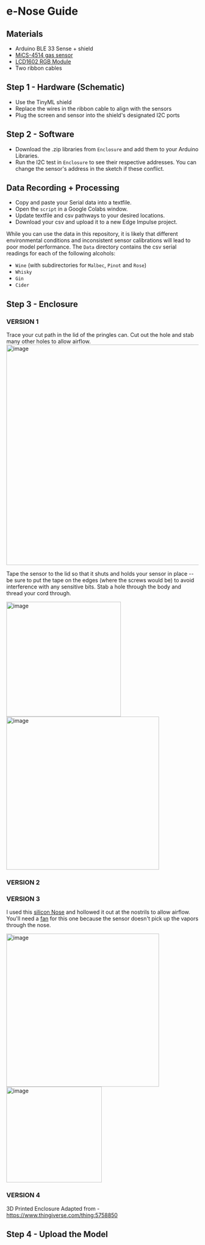 # e-Nose Guide

## Materials 
- Arduino BLE 33 Sense + shield 
- [MiCS-4514 gas sensor](https://www.dfrobot.com/product-2417.html?)
- [LCD1602 RGB Module](https://www.waveshare.com/wiki/LCD1602_RGB_Module#Arduino)
- Two ribbon cables

## Step 1 - Hardware (Schematic)
- Use the TinyML shield
- Replace the wires in the ribbon cable to align with the sensors
- Plug the screen and sensor into the shield's designated I2C ports

## Step 2 - Software  
- Download the .zip libraries from `Enclosure` and add them to your Arduino Libraries.
- Run the I2C test in `Enclosure` to see their respective addresses. You can change the sensor's address in the sketch if these conflict.  


## Data Recording + Processing 
- Copy and paste your Serial data into a textfile.
- Open the `script` in a Google Colabs window.
- Update textfile and csv pathways to your desired locations.
- Download your csv and upload it to a new Edge Impulse project. 

While you can use the data in this repository, it is likely that different environmental conditions and inconsistent sensor calibrations will lead to poor model performance. The `Data` directory contains the csv serial readings for each of the following alcohols:
- `Wine` (with subdirectories for `Malbec`, `Pinot` and `Rose`)
- `Whisky`
- `Gin`
- `Cider`

## Step 3 - Enclosure 
### VERSION 1
Trace your cut path in the lid of the pringles can. Cut out the hole and stab many other holes to allow airflow. 
<img width="576" alt="image" src="https://github.com/elinor-oren/DL4SN-e-nose/assets/127933946/a8a20b77-52b0-401f-aba9-1cce1b13d7a4">

Tape the sensor to the lid so that it shuts and holds your sensor in place -- be sure to put the tape on the edges (where the screws would be) to avoid interference with any sensitive bits. Stab a hole through the body and thread your cord through. 

<img width="300" alt="image" src="https://github.com/elinor-oren/DL4SN-e-nose/assets/127933946/89bec896-b178-4fc4-9783-150c7c52cc74">
<img width="400" alt="image" src="https://github.com/elinor-oren/DL4SN-e-nose/assets/127933946/f602cd0a-7c9f-40ba-a064-3efd1fd24a1d">

### VERSION 2


### VERSION 3 
I used this [silicon Nose](https://www.ebay.co.uk/itm/145295751329?itmmeta=01HVXNMCHZ8KGK0GGV8Z2GHS6R&hash=item21d44d38a1:g:Vy8AAOSw-yNkVZCK&itmprp=enc%3AAQAJAAAAwEWTiv1N7NhbQHs9xv63O8Waj910Ukqseyj91WGtLgOsRKBoYNx3G6Gk2mD%2BknRUXcXGrI%2FKl16ihUVEB6Ar1URZ9zAwifkcEMb1HRQMY1vs%2Bovb8PbnkUVV9A7j4WGwu7r%2BRCY4aHnjCX%2FWRDWEKYhxsj7ER%2Fz%2F5cm%2BJw%2B6UJM%2F%2BJhoiYAjLT5vxQ8lRYS8bqd%2Fr3RNwdgkpYJzEqBn26otbQ2goEvLy9NiUbmHqT%2BvHT5wdic1J5pq%2BnHO1kMCZg%3D%3D%7Ctkp%3ABk9SR-LJ0bXfYw) and hollowed it out at the nostrils to allow airflow. You'll need a [fan](https://www.amazon.co.uk/GeeekPi-Raspberry-40x40x10mm-Brushless-Cooling/dp/B07X93XGBD/ref=sr_1_3?dib=eyJ2IjoiMSJ9.gIX_5-Ek9jmqn-oMgRQbUzfCEbXl8AOk9R9FbPVlrXu89InTdW4qWoyRR4LnSZH7aCEuDkGmvQSiO_NMIzQEucCxF45EZq_53ypcev6F_m-IMYjBiRvGOtvwDo08wz_mFHwarUVFCKrPpIqbsnyO04prc58vYwhwCP568U2z0bJy1C9ydCdO0xSbOoEdQ5J1IjUvO2Vu-aeZgE2m1vCzjYzelkyjcHtOjPvcH6vQPl8.ai3uFgwUXF7e7-GA447rRGnQfUfreAuunwGTfgzIvJ4&dib_tag=se&keywords=5v%2Bfan&qid=1709905437&sr=8-3&th=1) for this one because the sensor doesn't pick up the vapors through the nose.  

<img width="400" alt="image" src="https://github.com/elinor-oren/DL4SN-e-nose/assets/127933946/d96cb534-f60c-45d7-be46-1d4654b4558a">
<img width="250" alt="image" src="https://github.com/elinor-oren/DL4SN-e-nose/assets/127933946/710b01ce-5c5b-42e8-816f-87c67f7153ed">

### VERSION 4 
3D Printed Enclosure 
Adapted from - https://www.thingiverse.com/thing:5758850


## Step 4 - Upload the Model 

